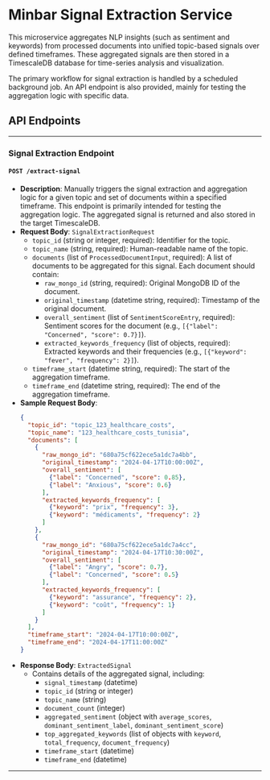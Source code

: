 # Minbar Signal Extraction Service

This microservice aggregates NLP insights (such as sentiment and keywords) from processed documents into unified topic-based signals over defined timeframes. These aggregated signals are then stored in a TimescaleDB database for time-series analysis and visualization.

The primary workflow for signal extraction is handled by a scheduled background job. An API endpoint is also provided, mainly for testing the aggregation logic with specific data.

## API Endpoints

---

### Signal Extraction Endpoint

#### `POST /extract-signal`
-   **Description**: Manually triggers the signal extraction and aggregation logic for a given topic and set of documents within a specified timeframe. This endpoint is primarily intended for testing the aggregation logic. The aggregated signal is returned and also stored in the target TimescaleDB.
-   **Request Body**: `SignalExtractionRequest`
    -   `topic_id` (string or integer, required): Identifier for the topic.
    -   `topic_name` (string, required): Human-readable name of the topic.
    -   `documents` (list of `ProcessedDocumentInput`, required): A list of documents to be aggregated for this signal. Each document should contain:
        -   `raw_mongo_id` (string, required): Original MongoDB ID of the document.
        -   `original_timestamp` (datetime string, required): Timestamp of the original document.
        -   `overall_sentiment` (list of `SentimentScoreEntry`, required): Sentiment scores for the document (e.g., `[{"label": "Concerned", "score": 0.7}]`).
        -   `extracted_keywords_frequency` (list of objects, required): Extracted keywords and their frequencies (e.g., `[{"keyword": "fever", "frequency": 2}]`).
    -   `timeframe_start` (datetime string, required): The start of the aggregation timeframe.
    -   `timeframe_end` (datetime string, required): The end of the aggregation timeframe.
-   **Sample Request Body**:
    ```json
    {
      "topic_id": "topic_123_healthcare_costs",
      "topic_name": "123_healthcare_costs_tunisia",
      "documents": [
        {
          "raw_mongo_id": "680a75cf622ece5a1dc7a4bb",
          "original_timestamp": "2024-04-17T10:00:00Z",
          "overall_sentiment": [
            {"label": "Concerned", "score": 0.85},
            {"label": "Anxious", "score": 0.6}
          ],
          "extracted_keywords_frequency": [
            {"keyword": "prix", "frequency": 3},
            {"keyword": "médicaments", "frequency": 2}
          ]
        },
        {
          "raw_mongo_id": "680a75cf622ece5a1dc7a4cc",
          "original_timestamp": "2024-04-17T10:30:00Z",
          "overall_sentiment": [
            {"label": "Angry", "score": 0.7},
            {"label": "Concerned", "score": 0.5}
          ],
          "extracted_keywords_frequency": [
            {"keyword": "assurance", "frequency": 2},
            {"keyword": "coût", "frequency": 1}
          ]
        }
      ],
      "timeframe_start": "2024-04-17T10:00:00Z",
      "timeframe_end": "2024-04-17T11:00:00Z"
    }
    ```
-   **Response Body**: `ExtractedSignal`
    -   Contains details of the aggregated signal, including:
        -   `signal_timestamp` (datetime)
        -   `topic_id` (string or integer)
        -   `topic_name` (string)
        -   `document_count` (integer)
        -   `aggregated_sentiment` (object with `average_scores`, `dominant_sentiment_label`, `dominant_sentiment_score`)
        -   `top_aggregated_keywords` (list of objects with `keyword`, `total_frequency`, `document_frequency`)
        -   `timeframe_start` (datetime)
        -   `timeframe_end` (datetime)

---